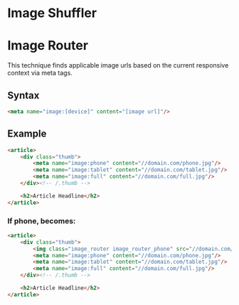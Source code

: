 # Image Shuffler

# Image Router

This technique finds applicable image urls based on the current responsive context via meta tags.


## Syntax
```html
<meta name="image:[device]" content="[image url]"/>
```

## Example
```html
<article>
	<div class="thumb">
		<meta name="image:phone" content="//domain.com/phone.jpg"/>
		<meta name="image:tablet" content="//domain.com/tablet.jpg"/>
		<meta name="image:full" content="//domain.com/full.jpg"/>
	</div><!-- /.thumb -->

	<h2>Article Headline</h2>
</article>
```

### If phone, becomes:

```html
<article>
	<div class="thumb">
		<img class="image_router image_router_phone" src="//domain.com/phone.jpg"/>
		<meta name="image:phone" content="//domain.com/phone.jpg"/>
		<meta name="image:tablet" content="//domain.com/tablet.jpg"/>
		<meta name="image:full" content="//domain.com/full.jpg"/>
	</div><!-- /.thumb -->

	<h2>Article Headline</h2>
</article>
```
